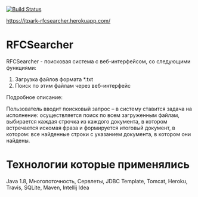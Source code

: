 [![Build Status](https://travis-ci.org/ryabinskiyna/RFCSearcher.svg?branch=master)](https://travis-ci.org/ryabinskiyna/RFCSearcher)

https://itpark-rfcsearcher.herokuapp.com/

# RFCSearcher

RFCSearcher - поисковая система с веб-интерфейсом, со следующими функциями:
1. Загрузка файлов формата *.txt
2. Поиск по этим файлам через веб-интерфейс

Подробное описание:

Пользователь вводит поисковый запрос – в систему ставится
задача на исполнение: осуществляется поиск по всем
загруженным файлам, выбирается каждая строчка из каждого
документа, в котором встречается искомая фраза и формируется
итоговый документ, в котором: все найденные строки с указанием
документа, в котором они найдены.

# Технологии которые применялись

Java 1.8, Многопоточность, Сервлеты, JDBC Template, Tomcat, Heroku, Travis, SQLite, Maven, Intellij Idea